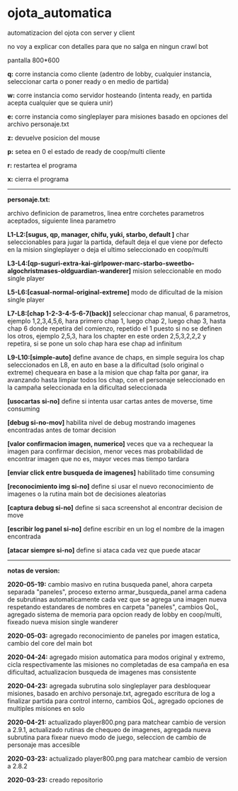 # ojota_automatica
automatizacion del ojota con server y client

no voy a explicar con detalles para que no salga en ningun crawl bot

pantalla 800*600

**q:** corre instancia como cliente (adentro de lobby, cualquier instancia, seleccionar carta o poner ready o en medio de partida)

**w:** corre instancia como servidor hosteando (intenta ready, en partida acepta cualquier que se quiera unir)

**e:** corre instancia como singleplayer para misiones basado en opciones del archivo personaje.txt

**z:** devuelve posicion del mouse

**p:** setea en 0 el estado de ready de coop/multi cliente

**r:** restartea el programa

**x:** cierra el programa

---

**personaje.txt:**

archivo definicion de parametros, linea entre corchetes parametros aceptados, siguiente linea parametro

**L1-L2:[sugus, qp, manager, chifu, yuki, starbo, default ]** char seleccionables para jugar la partida, default deja el que viene por defecto en la mision singleplayer o deja el ultimo seleccionado en coop/multi

**L3-L4:[qp-suguri-extra-kai-girlpower-marc-starbo-sweetbo-algochristmases-oldguardian-wanderer]** mision seleccionable en modo single player

**L5-L6:[casual-normal-original-extreme]** modo de dificultad de la mision single player

**L7-L8:[chap 1-2-3-4-5-6-7(back)]** seleccionar chap manual, 6 parametros, ejemplo 1,2,3,4,5,6, hara primero chap 1, luego chap 2, luego chap 3, hasta chap 6 donde repetira del comienzo, repetido el 1 puesto si no se definen los otros, ejemplo 2,5,3, hara los chapter en este orden 2,5,3,2,2,2 y repetira, si se pone un solo chap hara ese chap ad infinitum

**L9-L10:[simple-auto]** define avance de chaps, en simple seguira los chap seleccionados en L8, en auto en base a la dificultad (solo original o extreme) chequeara en base a la mision que chap falta por ganar, ira avanzando hasta limpiar todos los chap, con el personaje seleccionado en la campaña seleccionada en la dificultad seleccionada

**[usocartas si-no]** define si intenta usar cartas antes de moverse, time consuming

**[debug si-no-mov]** habilita nivel de debug mostrando imagenes encontradas antes de tomar decision

**[valor confirmacion imagen, numerico]** veces que va a rechequear la imagen para confirmar decision, menor veces mas probabilidad de encontrar imagen que no es, mayor veces mas tiempo tardara

**[enviar click entre busqueda de imagenes]** habilitado time consuming

**[reconocimiento img si-no]** define si usar el nuevo reconocimiento de imagenes o la rutina main bot de decisiones aleatorias

**[captura debug si-no]** define si saca screenshot al encontrar decision de move

**[escribir log panel si-no]** define escribir en un log el nombre de la imagen encontrada

**[atacar siempre si-no]** define si ataca cada vez que puede atacar

---

**notas de version:**

**2020-05-19:** cambio masivo en rutina busqueda panel, ahora carpeta separada "paneles", proceso externo armar_busqueda_panel arma cadena de subrutinas automaticamente cada vez que se agrega una imagen nueva respetando estandares de nombres en carpeta "paneles", cambios QoL, agregado sistema de memoria para opcion ready de lobby en coop/multi, fixeado nueva mision single wanderer

**2020-05-03:** agregado reconocimiento de paneles por imagen estatica, cambio del core del main bot

**2020-04-24:** agregado mision automatica para modos original y extremo, cicla respectivamente las misiones no completadas de esa campaña en esa dificultad, actualizacion busqueda de imagenes mas consistente

**2020-04-23:** agregada subrutina solo singleplayer para desbloquear misiones, basado en archivo personaje.txt, agregado escritura de log a finalizar partida para control interno, cambios QoL, agregado opciones de multiples misiones en solo

**2020-04-21:** actualizado player800.png para matchear cambio de version a 2.9.1, actualizado rutinas de chequeo de imagenes, agregada nueva subrutina para fixear nuevo modo de juego, seleccion de cambio de personaje mas accesible

**2020-03-23:** actualizado player800.png para matchear cambio de version a 2.8.2

**2020-03-23:** creado repositorio
